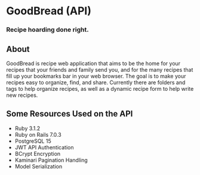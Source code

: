 # GoodBread (API)
### Recipe hoarding done right.

## About
GoodBread is recipe web application that aims to be the home for your recipes that your friends and family send you, and for the many recipes that fill up your bookmarks bar in your web browser. The goal is to make your recipes easy to organize, find, and share. Currently there are folders and tags to help organize recipes, as well as a dynamic recipe form to help write new recipes.

## Some Resources Used on the API
* Ruby 3.1.2
* Ruby on Rails 7.0.3
* PostgreSQL 15
* JWT API Authentication
* BCrypt Encryption
* Kaminari Pagination Handling
* Model Serialization